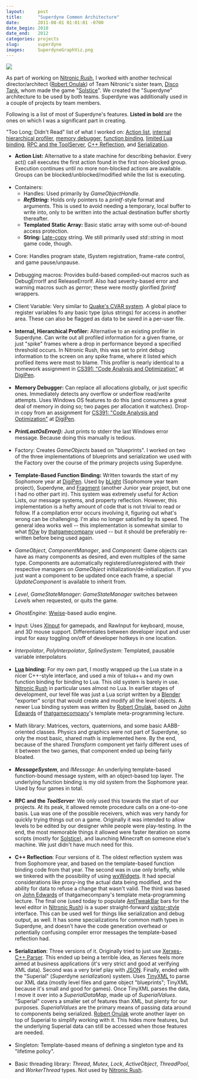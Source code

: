```yaml
---
layout:     post
title:      "Superdyne Common Architecture"
date:       2011-08-01 01:01:01 -0700
date_begin: 2010
date_end:   2012
categories: projects
slug:       superdyne
images:     SuperdyneGraphViz.png
---
```

<div class="post_pictures">
  <div class="post_pictures_main">
    <a href="{{ "/assets/images/SuperdyneGraphViz.png" }}">
      <img src="{{ "/assets/images/thumbs/SuperdyneGraphViz.png" }}"/>
      <!-- <img src="{{ "/assets/images/thumbs/SuperdyneGraphViz.png" | absolute_url }}"/> -->
    </a>
  </div> <!-- post_pictures_main -->
</div> <!-- /post_pictures -->

As part of working on [Nitronic Rush][], I worked with another technical director/architect (<a href="http://www.linkedin.com/pub/robert-onulak/12/2a1/564" target="_blank">Robert Onulak</a>) of Team Nitronic's sister team, <a href="http://teamdiscotank.com/" target="_blank">Disco Tank</a>, whom made the game "<a href="http://news.digipen.edu/student-projects/solstice-featured-at-tokyo-game-shows-sense-of-wonder-night/#.VMzAjf54rNo" target="_blank">Solstice</a>".  We created the "Superdyne" architecture to be used by both teams.  Superdyne was additionally used in a couple of projects by team members.

Following is a list of most of Superdyne's features.  **Listed in bold** are the ones on which I was a significant part in creating.

"Too Long; Didn't Read" list of what I worked on: [Action list][], [internal hierarchical profiler][], [memory debugger][], [function binding][], [limited Lua binding][], [RPC and the ToolServer][], [C++ Reflection][], and [Serialization][].

<ul>
	<li id="li-action-list"><strong>Action List:</strong> Alternative to a state machine for describing behavior.  Every act() call executes the first action found in the first non-blocked group.  Execution continues until no more non-blocked actions are available.  Groups can be blocked/unblocked/modified while the list is executing.</li>
	<br/>
	<li>Containers:
		<ul>
			<li>Handles: Used primarily by <em>GameObjectHandle</em>.</li>
			<li><strong><em>RefString:</em></strong> Holds only pointers to a <em>printf</em>-style format and arguments.  This is used to avoid needing a temporary, local buffer to write into, only to be written into the actual destination buffer shortly thereafter.</li>
			<li><strong>Templated Static Array:</strong> Basic static array with some out-of-bound access protection.</li>
			<li><strong>String:</strong> <a href="http://en.wikipedia.org/wiki/Object_copy#Lazy_copy" target="_blank">Late-copy</a> string.  We still primarily used <em>std::string</em> in most game code, though.</li>
		</ul>
	</li> <!-- /containers li -->
	<br/>
	<li>Core: Handles program state, ISystem registration, frame-rate control, and game pause/unpause.</li>
	<br/>
	<li>Debugging macros: Provides build-based compiled-out macros such as DebugErrorIf and ReleaseErrorIf.  Also had severity-based error and warning macros such as <em>gerror</em>; these were mostly glorified <em>fprintf</em> wrappers.</li>
	<br/>
	<li>Client Variable: Very similar to <a href="http://en.wikipedia.org/wiki/CVAR" target="_blank">Quake's CVAR system</a>.  A global place to register variables fo any basic type (plus strings) for access in another area.  These can also be flagged as data to be saved in a per-user file.</li> <!-- /cvar li -->
	<br/>
	<li id="li-internal-hierarchical-profiler"><strong>Internal, Hierarchical Profiler:</strong> Alternative to an existing profiler in Superdyne.  Can write out all profiled information for a given frame, or just "spike" frames where a drop in performance beyond a specified threshold occurs.  In Nitronic Rush, this was set to print debug information to the screen on any spike frame, where it listed which profiled items were most to blame.  This profiler is nearly identical to a homework assignment in <a href="https://www.digipen.edu/coursecatalog/#CS391" target="_blank">CS391: "Code Analysis and Optimization"</a> at <a href="https://digipen.edu" target="_blank">DigiPen</a>.</li> <!-- /internal-hierarchical-profiler li -->
	<br/>
	<li id="li-memory-debugger"><strong>Memory Debugger:</strong> Can replace all allocations globally, or just specific ones.  Immediately detects any overflow or underflow read/write attempts.  Uses Windows OS features to do this (and consumes a great deal of memory in doing so; two pages per allocation it watches).  Drop-in copy from an assignment for <a href="https://www.digipen.edu/coursecatalog/#CS391" target="_blank">CS391: "Code Analysis and Optimization"</a> at <a href="https://digipen.edu" target="_blank">DigiPen</a>.</li> <!-- /memory-debugger li -->
	<br/>
	<li><strong><em>PrintLastOsError()</em>:</strong> Just prints to stderr the last Windows error message.  Because doing this manually is tedious.</li>
	<br/>
	<li>Factory: Creates <em>GameObjects</em> based on "blueprints".  I worked on two of the three implementations of blueprints and serialization we used with the Factory over the course of the primary projects using Superdyne.</li>
	<br/>
	<li id="li-function-binding"><strong>Template-Based Function Binding:</strong> Written towards the start of my Sophomore year at <a href="https://digipen.edu" target="_blank">DigiPen</a>.  Used by <a href="http://www.youtube.com/watch?v=HWbWmxL7GxA" target="_blank">bLight</a> (Sophomore year team project), Superdyne, and <a href="http://www.youtube.com/watch?v=lgDnPDxZLjM&t=37s" target="_blank">Fragment</a> (another Junior year project, but one I had no other part in).  This system was extremely useful for Action Lists, our message systems, and property reflection.  However, this implementation is a hefty amount of code that is not trivial to read or follow.  If a compilation error occurs involving it, figuring out what's wrong can be challenging.  I'm also no longer satisfied by its speed.  The general idea works well -- this implementation is somewhat similar to what <a href="http://thatgamecompany.com/games/flow/" target="_blank">flOw</a> by <a href="http://thatgamecompany.com/" target="_blank">thatgamecompany</a> used -- but it should be preferably re-written before being used again.</li> <!-- /function-binding li -->
	<br/>
	<li><em>GameObject</em>, <em>ComponentManager</em>, and <em>Component</em>: Game objects can have as many components as desired, and even multiples of the same type.  Components are automatically registered/unregistered with their respective managers on <em>GameObject</em> initialization/de-initialization.  If you just want a component to be updated once each frame, a special <em>UpdateComponent</em> is available to inherit from.</li> <!-- /components li -->
	<br/>
	<li><em>Level</em>, <em>GameStateManager</em>: <em>GameStateManager</em> switches between <em>Level</em>s when requested, or quits the game.</li>
	<br/>
	<li><em>GhostEngine</em>: <a href="http://www.audiokinetic.com/en/products/wwise/introduction" target="_blank">Wwise</a>-based audio engine.</li>
	<br/>
	<li>Input: Uses <a href="https://msdn.microsoft.com/en-us/library/windows/desktop/ee417014(v=vs.85).aspx" taret="_blank">XInput</a> for gamepads, and RawInput for keyboard, mouse, and 3D mouse support.  Differentiates between developer input and user input for easy toggling on/off of developer hotkeys in one location.</li>
	<br/>
	<li><em>Interpolator</em>, <em>PolyInterpolator</em>, <em>SplineSystem</em>: Templated, pausable variable interpolators</li>
	<br/>
	<li id="li-lua-binding"><strong><a href="http://www.lua.org/" target="_blank">Lua</a> binding:</strong> For my own part, I mostly wrapped up the Lua state in a nicer C++-style interface, and used a mix of tolua++ and my own function binding for binding to Lua.  This old system is barely in use.  <a href="/projects/nitronic-rush">Nitronic Rush</a> in particular uses almost no Lua.  In earlier stages of development, our level file was just a Lua script written by a <a href="http://www.blender.org/" target="_blank">Blender</a> "exporter" script that would create and modify all the level objects.  A newer Lua binding system was written by <a href="http://www.linkedin.com/pub/robert-onulak/12/2a1/564" target="_blank">Robert Onulak</a>, based on <a href="http://thatgamecompany.com/company/people/john-edwards/" target="_blank">John Edwards</a> of <a href="http://thatgamecompany.com/" target="_blank">thatgamecompany</a>'s template meta-programming lecture.</li> <!-- /lua-binding li -->
	<br/>
	<li>Math library: Matrices, vectors, quaternions, and some basic AABB-oriented classes.  Physics and graphics were not part of Superdyne, so only the most basic, shared math is implemented here.  By the end, because of the shared <em>Transform</em> component yet fairly different uses of it between the two games, that component ended up being fairly bloated.</li>
	<br/>
	<li><strong><em>MessageSystem</em></strong>, and <em>IMessage</em>: An underlying template-based function-bound message system, with an object-based top layer.  The underlying function binding is my old system from the Sophomore year.  Used by four games in total.</li>
	<br/>
	<li id="li-rpc-toolserver"><strong>RPC and the <em>ToolServer</em></strong>: We only used this towards the start of our projects.  At its peak, it allowed remote procedure calls on a one-to-one basis.  Lua was one of the possible receivers, which was very handy for quickly trying things out on a game.  Originally it was intended to allow levels to be edited by our designer while people were play-testing.  In the end, the most memorable things it allowed were faster iteration on some scripts (mostly for <a href="http://news.digipen.edu/student-projects/solstice-featured-at-tokyo-game-shows-sense-of-wonder-night/#.VMzAjf54rNo" target="_blank">Solstice</a>), and launching Minecraft on someone else's machine.  We just didn't have much need for this.</li> <!-- /rpc li -->
	<br/>
	<li id="li-cpp-reflection"><strong>C++ Reflection</strong>: Four versions of it.  The oldest reflection system was from Sophomore year, and based on the template-based function binding code from that year.  The second was in use only briefly, while we tinkered with the possibility of using <a href="http://www.wxwidgets.org/" target="_blank">wxWidgets</a>.  It had special considerations like proxy-ing the actual data being modified, and the ability for data to refuse a change that wasn't valid.  The third was based on <a href="http://thatgamecompany.com/company/people/john-edwards/" target="_blank">John Edwards</a> of thatgamecompany's template meta-programming lecture.  The final one (used today to populate <a href="http://www.antisphere.com/Wiki/tools:anttweakbar" target="_blank">AntTweakBar</a> bars for the level editor in <a href="/projects/nitronic-rush">Nitronic Rush</a>) is a super straight-forward <a href="http://en.wikipedia.org/wiki/Visitor_pattern" target="_blank">visitor-style</a> interface.  This can be used well for things like serialization and debug output, as well.  It has some specializations for common math types in Superdyne, and doesn't have the code generation overhead or potentially confusing compiler error messages the template-based reflection had.</li> <!-- /c++-reflection li -->
	<br/>
	<li id="li-serialization"><strong>Serialization</strong>: Three versions of it.  Originally tried to just use <a href="http://xerces.apache.org/xerces-c/" target="_blank">Xerxes-C++ Parser</a>.  This ended up being a terrible idea, as Xerxes feels more aimed at business applications (it's very strict and good at verifying XML data).  Second was a very brief play with <a href="http://www.json.org/" target="_blank">JSON</a>.  Finally, ended with the "Superial" (<em>Super</em>dyne <em>serial</em>ization) system.  Uses <a href="http://www.grinninglizard.com/tinyxml/" target="_blank">TinyXML</a> to parse our XML data (mostly level files and game object "blueprints"; TinyXML because it's small and good for games).  Once TinyXML parses the data, I move it over into a <em>SuperialDataMap</em>, made up of <em>SuperialValues</em>.  "Superial" covers a smaller set of features than XML, but plenty for our purposes.  <em>SuperialValues</em> are the primary means of passing data around to components being serialized.  <a href="http://www.linkedin.com/pub/robert-onulak/12/2a1/564" target="_blank">Robert Onulak</a> wrote another layer on top of Superial to simplify working with it.  This hides more features, but the underlying Superial data can still be accessed when those features are needed.</li> <!-- /serialization li -->
	<br/>
	<li>Singleton: Template-based means of defining a singleton type and its "lifetime policy".</li>
	<br/>
	<li>Basic threading library: <em>Thread</em>, <em>Mutex</em>, <em>Lock</em>, <em>ActiveObject</em>, <em>ThreadPool</em>, and <em>WorkerThread</em> types.  Not used by <a href="/projects/nitronic-rush">Nitronic Rush</a>.</li>
</ul>

[Nitronic Rush]: /projects/nitronic-rush
[action list]: #li-action-list
[internal hierarchical profiler]: #li-internal-hierarchical-profiler
[memory debugger]: #li-memory-debugger
[function binding]: #li-function-binding
[limited lua binding]: #li-lua-binding
[rpc and the toolserver]: #li-rpc-toolserver
[c++ reflection]: #li-cpp-reflection
[serialization]: #li-serialization
